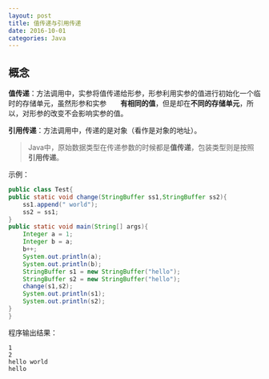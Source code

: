 ```yaml
---
layout: post
title: 值传递与引用传递
date: 2016-10-01
categories: Java
---
```



## 概念

**值传递**：方法调用中，实参将值传递给形参，形参利用实参的值进行初始化一个临时的存储单元，虽然形参和实参　　**有相同的值**，但是却在**不同的存储单元**，所以，对形参的改变不会影响实参的值。

**引用传递**：方法调用中，传递的是对象（看作是对象的地址）。

> Java中，原始数据类型在传递参数的时候都是**值传递**，包装类型则是按照**引用传递**。

示例：



```java
public class Test{
public static void change(StringBuffer ss1,StringBuffer ss2){
    ss1.append(" world");
    ss2 = ss1;
}
public static void main(String[] args){
    Integer a = 1;
    Integer b = a;
    b++;
    System.out.println(a);
    System.out.println(b);
    StringBuffer s1 = new StringBuffer("hello");
    StringBuffer s2 = new StringBuffer("hello");
    change(s1,s2);
    System.out.println(s1);
    System.out.println(s2);
}
}
```



程序输出结果：



```
1
2
hello world
hello
```



